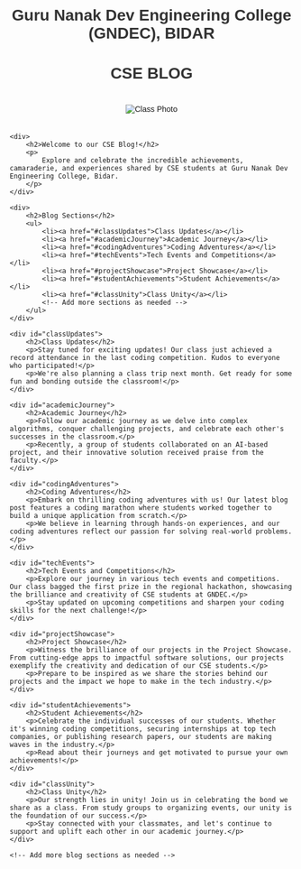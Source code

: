 <!DOCTYPE html>
<html lang="en">
<head>
    <meta charset="UTF-8">
    <meta name="viewport" content="width=device-width, initial-scale=1.0">
    <title>Guru Nanak Dev Engineering College Blog</title>
    <style>
        body {
            font-family: Arial, sans-serif;
            margin: 20px;
        }
        h1, h2 {
            color: #333;
            text-align: center;
        }
        img {
            max-width: 100%;
            height: auto;
            margin: 20px 0;
        }
        ul {
            list-style-type: none;
            padding: 0;
        }
        li {
            margin-bottom: 10px;
        }
        a {
            text-decoration: none;
            color: #007BFF;
            font-weight: bold;
        }
    </style>
</head>
<body>
    <h1>Guru Nanak Dev Engineering College (GNDEC), BIDAR</h1>
    <h1>CSE BLOG</h1>
    <center>
        <img src="images/class_photo.jpg" alt="Class Photo">
    </center>

    <div>
        <h2>Welcome to our CSE Blog!</h2>
        <p>
            Explore and celebrate the incredible achievements, camaraderie, and experiences shared by CSE students at Guru Nanak Dev Engineering College, Bidar.
        </p>
    </div>

    <div>
        <h2>Blog Sections</h2>
        <ul>
            <li><a href="#classUpdates">Class Updates</a></li>
            <li><a href="#academicJourney">Academic Journey</a></li>
            <li><a href="#codingAdventures">Coding Adventures</a></li>
            <li><a href="#techEvents">Tech Events and Competitions</a></li>
            <li><a href="#projectShowcase">Project Showcase</a></li>
            <li><a href="#studentAchievements">Student Achievements</a></li>
            <li><a href="#classUnity">Class Unity</a></li>
            <!-- Add more sections as needed -->
        </ul>
    </div>

    <div id="classUpdates">
        <h2>Class Updates</h2>
        <p>Stay tuned for exciting updates! Our class just achieved a record attendance in the last coding competition. Kudos to everyone who participated!</p>
        <p>We're also planning a class trip next month. Get ready for some fun and bonding outside the classroom!</p>
    </div>

    <div id="academicJourney">
        <h2>Academic Journey</h2>
        <p>Follow our academic journey as we delve into complex algorithms, conquer challenging projects, and celebrate each other's successes in the classroom.</p>
        <p>Recently, a group of students collaborated on an AI-based project, and their innovative solution received praise from the faculty.</p>
    </div>

    <div id="codingAdventures">
        <h2>Coding Adventures</h2>
        <p>Embark on thrilling coding adventures with us! Our latest blog post features a coding marathon where students worked together to build a unique application from scratch.</p>
        <p>We believe in learning through hands-on experiences, and our coding adventures reflect our passion for solving real-world problems.</p>
    </div>

    <div id="techEvents">
        <h2>Tech Events and Competitions</h2>
        <p>Explore our journey in various tech events and competitions. Our class bagged the first prize in the regional hackathon, showcasing the brilliance and creativity of CSE students at GNDEC.</p>
        <p>Stay updated on upcoming competitions and sharpen your coding skills for the next challenge!</p>
    </div>

    <div id="projectShowcase">
        <h2>Project Showcase</h2>
        <p>Witness the brilliance of our projects in the Project Showcase. From cutting-edge apps to impactful software solutions, our projects exemplify the creativity and dedication of our CSE students.</p>
        <p>Prepare to be inspired as we share the stories behind our projects and the impact we hope to make in the tech industry.</p>
    </div>

    <div id="studentAchievements">
        <h2>Student Achievements</h2>
        <p>Celebrate the individual successes of our students. Whether it's winning coding competitions, securing internships at top tech companies, or publishing research papers, our students are making waves in the industry.</p>
        <p>Read about their journeys and get motivated to pursue your own achievements!</p>
    </div>

    <div id="classUnity">
        <h2>Class Unity</h2>
        <p>Our strength lies in unity! Join us in celebrating the bond we share as a class. From study groups to organizing events, our unity is the foundation of our success.</p>
        <p>Stay connected with your classmates, and let's continue to support and uplift each other in our academic journey.</p>
    </div>

    <!-- Add more blog sections as needed -->

</body>
</html>
